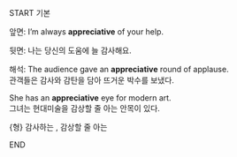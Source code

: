 START
기본

앞면:
I’m always **appreciative** of your help.

뒷면:
나는 당신의 도움에 늘 감사해요.

해석:
The audience gave an **appreciative** round of applause.  
관객들은 감사와 감탄을 담아 뜨거운 박수를 보냈다.

She has an **appreciative** eye for modern art.  
그녀는 현대미술을 감상할 줄 아는 안목이 있다.

{형} 감사하는 , 감상할 줄 아는
<!--ID: 1746697664794-->
END